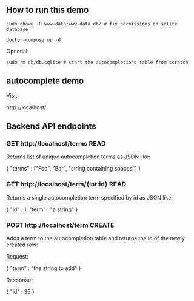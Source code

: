 ## How to run this demo

`sudo chown -R www-data:www-data db/ # fix permissions on sqlite database`

`docker-compose up -d`

Optional:

`sudo rm db/db.sqlite # start the autocompletions table from scratch`
## autocomplete demo

Visit:

http://localhost/

## Backend API endpoints

### GET http://localhost/terms  READ

Returns list of unique autocompletion terms as JSON like:

{
    "terms" : ["Foo", "Bar", "string containing spaces"]
}

### GET http://localhost/term/{int:id} READ

Returns a single autocompletion term specified by id as JSON like:

{ "id" : 1,
  "term" : "a string"
}

### POST http://localhost/term CREATE

Adds a term to the autocompletion table and returns the id of the newly created row:

Request:

{ "term" : "the string to add" }

Response:

{ "id" : 35 }
